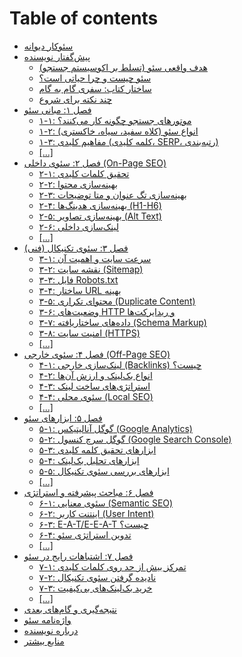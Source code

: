 # Table of contents

* [سئوکار دیوانه](README.md)
* [پیش‌گفتار نویسنده](pysh-gftar-nwysndh/README.md)
  * [هدف واقعی سئو (تسلط بر اکوسیستم جستجو)](pysh-gftar-nwysndh/hdf-waqay-sew-tslt-br-akwsystm-jstjw.md)
  * [سئو چیست و چرا حیاتی است؟](pysh-gftar-nwysndh/sew-chyst-w-chra-hyaty-ast.md)
  * [ساختار کتاب: سفری گام به گام](pysh-gftar-nwysndh/sakhtar-ktab-sfry-gam-bh-gam.md)
  * [چند نکته برای شروع](pysh-gftar-nwysndh/chnd-nkth-bray-shrwa.md)
* [فصل ۱: مبانی سئو](fsl-1-mbany-sew/README.md)
  * [۱-۱: موتورهای جستجو چگونه کار می‌کنند؟](fsl-1-mbany-sew/1-1-mwtwrhay-jstjw-chgwnh-kar-my-knnd.md)
  * [۱-۲: انواع سئو (کلاه سفید، سیاه، خاکستری)](fsl-1-mbany-sew/1-2-anwaa-sew-klah-sfyd-syah-khakstry.md)
  * [۱-۳: مفاهیم کلیدی (کلمه کلیدی، SERP، رتبه‌بندی)](fsl-1-mbany-sew/1-3-mfahym-klydy-klmh-klydy-serp-rtbh-bndy.md)
  * [\[...\]](fsl-1-mbany-sew/....md)
* [فصل ۲: سئوی داخلی (On-Page SEO)](fsl-2-sewy-dakhly-on-page-seo/README.md)
  * [۲-۱: تحقیق کلمات کلیدی](fsl-2-sewy-dakhly-on-page-seo/2-1-thqyq-klmat-klydy.md)
  * [۲-۲: بهینه‌سازی محتوا](fsl-2-sewy-dakhly-on-page-seo/2-2-bhynh-sazy-mhtwa.md)
  * [۲-۳: بهینه‌سازی تگ عنوان و متا توضیحات](fsl-2-sewy-dakhly-on-page-seo/2-3-bhynh-sazy-tg-anwan-w-mta-twdhyhat.md)
  * [۲-۴: بهینه‌سازی هدینگ‌ها (H1-H6)](fsl-2-sewy-dakhly-on-page-seo/2-4-bhynh-sazy-hdyng-ha-h1-h6.md)
  * [۲-۵: بهینه‌سازی تصاویر (Alt Text)](fsl-2-sewy-dakhly-on-page-seo/2-5-bhynh-sazy-tsawyr-alt-text.md)
  * [۲-۶: لینک‌سازی داخلی](fsl-2-sewy-dakhly-on-page-seo/2-6-lynk-sazy-dakhly.md)
  * [\[...\]](fsl-2-sewy-dakhly-on-page-seo/....md)
* [فصل ۳: سئوی تکنیکال (فنی)](fsl-3-sewy-tknykal-fny/README.md)
  * [۳-۱: سرعت سایت و اهمیت آن](fsl-3-sewy-tknykal-fny/3-1-srat-sayt-w-ahmyt-aan.md)
  * [۳-۲: نقشه سایت (Sitemap)](fsl-3-sewy-tknykal-fny/3-2-nqshh-sayt-sitemap.md)
  * [۳-۳: فایل Robots.txt](fsl-3-sewy-tknykal-fny/3-3-fayl-robots.txt.md)
  * [۳-۴: ساختار URL بهینه](fsl-3-sewy-tknykal-fny/3-4-sakhtar-url-bhynh.md)
  * [۳-۵: محتوای تکراری (Duplicate Content)](fsl-3-sewy-tknykal-fny/3-5-mhtway-tkrary-duplicate-content.md)
  * [۳-۶: وضعیت‌های HTTP و ریدایرکت‌ها](fsl-3-sewy-tknykal-fny/3-6-wdhayt-hay-http-w-rydayrkt-ha.md)
  * [۳-۷: داده‌های ساختاریافته (Schema Markup)](fsl-3-sewy-tknykal-fny/3-7-dadh-hay-sakhtaryafth-schema-markup.md)
  * [۳-۸: امنیت سایت (HTTPS)](fsl-3-sewy-tknykal-fny/3-8-amnyt-sayt-https.md)
  * [\[...\]](fsl-3-sewy-tknykal-fny/....md)
* [فصل ۴: سئوی خارجی (Off-Page SEO)](fsl-4-sewy-kharjy-off-page-seo/README.md)
  * [۴-۱: لینک‌سازی خارجی (Backlinks) چیست؟](fsl-4-sewy-kharjy-off-page-seo/4-1-lynk-sazy-kharjy-backlinks-chyst.md)
  * [۴-۲: انواع بک‌لینک و ارزش آن‌ها](fsl-4-sewy-kharjy-off-page-seo/4-2-anwaa-bk-lynk-w-arzsh-aan-ha.md)
  * [۴-۳: استراتژی‌های ساخت لینک](fsl-4-sewy-kharjy-off-page-seo/4-3-astratzhy-hay-sakht-lynk.md)
  * [۴-۴: سئوی محلی (Local SEO)](fsl-4-sewy-kharjy-off-page-seo/4-4-sewy-mhly-local-seo.md)
  * [\[...\]](fsl-4-sewy-kharjy-off-page-seo/....md)
* [فصل ۵: ابزارهای سئو](fsl-5-abzarhay-sew/README.md)
  * [۵-۱: گوگل آنالیتیکس (Google Analytics)](fsl-5-abzarhay-sew/5-1-gwgl-aanalytyks-google-analytics.md)
  * [۵-۲: گوگل سرچ کنسول (Google Search Console)](fsl-5-abzarhay-sew/5-2-gwgl-srch-knswl-google-search-console.md)
  * [۵-۳: ابزارهای تحقیق کلمه کلیدی](fsl-5-abzarhay-sew/5-3-abzarhay-thqyq-klmh-klydy.md)
  * [۵-۴: ابزارهای تحلیل بک‌لینک](fsl-5-abzarhay-sew/5-4-abzarhay-thlyl-bk-lynk.md)
  * [۵-۵: ابزارهای بررسی سئوی تکنیکال](fsl-5-abzarhay-sew/5-5-abzarhay-brrsy-sewy-tknykal.md)
  * [\[...\]](fsl-5-abzarhay-sew/....md)
* [فصل ۶: مباحث پیشرفته و استراتژی](fsl-6-mbahth-pyshrfth-w-astratzhy/README.md)
  * [۶-۱: سئوی معنایی (Semantic SEO)](fsl-6-mbahth-pyshrfth-w-astratzhy/6-1-sewy-manayy-semantic-seo.md)
  * [۶-۲: اینتنت کاربر (User Intent)](fsl-6-mbahth-pyshrfth-w-astratzhy/6-2-ayntnt-karbr-user-intent.md)
  * [۶-۳: E-A-T/E-E-A-T چیست؟](fsl-6-mbahth-pyshrfth-w-astratzhy/6-3-e-a-t-e-e-a-t-chyst.md)
  * [۶-۴: تدوین استراتژی سئو](fsl-6-mbahth-pyshrfth-w-astratzhy/6-4-tdwyn-astratzhy-sew.md)
  * [\[...\]](fsl-6-mbahth-pyshrfth-w-astratzhy/....md)
* [فصل ۷: اشتباهات رایج در سئو](fsl-7-ashtbahat-rayj-dr-sew/README.md)
  * [۷-۱: تمرکز بیش از حد روی کلمات کلیدی](fsl-7-ashtbahat-rayj-dr-sew/7-1-tmrkz-bysh-az-hd-rwy-klmat-klydy.md)
  * [۷-۲: نادیده گرفتن سئوی تکنیکال](fsl-7-ashtbahat-rayj-dr-sew/7-2-nadydh-grftn-sewy-tknykal.md)
  * [۷-۳: خرید بک‌لینک‌های بی‌کیفیت](fsl-7-ashtbahat-rayj-dr-sew/7-3-khryd-bk-lynk-hay-by-kyfyt.md)
  * [\[...\]](fsl-7-ashtbahat-rayj-dr-sew/....md)
* [نتیجه‌گیری و گام‌های بعدی](conclusion.md)
* [واژه‌نامه سئو](glossary.md)
* [درباره نویسنده](drbarh-nwysndh.md)
* [منابع بیشتر](mnaba-byshtr.md)
